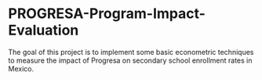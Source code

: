 # PROGRESA-Program-Impact-Evaluation
The goal of this project is to implement some basic econometric techniques to measure the impact of Progresa on secondary school enrollment rates in Mexico. 
